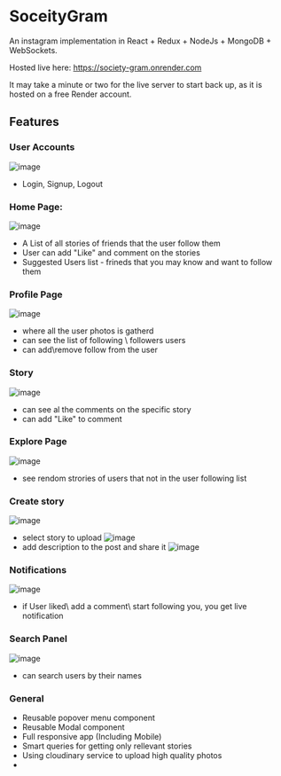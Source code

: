 # SoceityGram
An instagram implementation in React + Redux + NodeJs + MongoDB + WebSockets.

Hosted live here: https://society-gram.onrender.com

It may take a minute or two for the live server to start back up, as it is hosted on a free Render account.

## Features

### User Accounts
![image](https://github.com/user-attachments/assets/d2557f99-1273-4a89-a58d-069199242b84)

- Login, Signup, Logout



### Home Page:

![image](https://github.com/user-attachments/assets/a9973bb0-68dd-461a-ab92-1f21ef05a703)

  - A List of all stories of friends that the user follow them
  - User can add "Like" and comment on the stories
  - Suggested Users list - frineds that you may know and want to follow them



### Profile Page

  ![image](https://github.com/user-attachments/assets/aa96c0f6-4e57-4c95-9602-1d1d89cedec2)

  - where all the user photos is gatherd
  - can see the list of following \ followers users
  - can add\remove follow from the user


 
### Story
![image](https://github.com/user-attachments/assets/ef240a85-48b6-4103-aed4-d11d382060ec)
  - can see al the comments on the specific story
  - can add "Like" to comment



### Explore Page

![image](https://github.com/user-attachments/assets/6ca2e4c9-aea0-4c5c-97b2-0576ea0f42b7)
- see rendom strories of users that not in the user following list




### Create story
![image](https://github.com/user-attachments/assets/cbbd7374-94bc-443d-8cb7-0c6564fe6d99)
- select story to upload
![image](https://github.com/user-attachments/assets/699b1919-3933-4266-91ec-7f67957d989f)
- add description to the post and share it
![image](https://github.com/user-attachments/assets/dc25a619-396c-4dc9-81aa-8152180b14f7)


### Notifications
![image](https://github.com/user-attachments/assets/301d0085-a599-46cb-b911-e7a9bb0b1513)
- if User liked\ add a comment\ start following you, you get live notification

### Search Panel
![image](https://github.com/user-attachments/assets/0b58479d-926a-4b86-9b68-c6c2d5c69ba5)
- can search users by their names


### General 
- Reusable popover menu component
- Reusable Modal component
- Full responsive app (Including Mobile)
- Smart queries for getting only rellevant stories
- Using cloudinary service to upload high quality photos
- 











  






